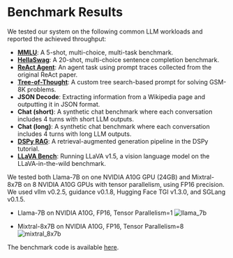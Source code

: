 # Benchmark Results

We tested our system on the following common LLM workloads and reported the achieved throughput:
- **[MMLU](https://arxiv.org/abs/2009.03300)**: A 5-shot, multi-choice, multi-task benchmark.
- **[HellaSwag](https://arxiv.org/abs/1905.07830)**: A 20-shot, multi-choice sentence completion benchmark.
- **[ReAct Agent](https://arxiv.org/abs/2210.03629)**: An agent task using prompt traces collected from the original ReAct paper.
- **[Tree-of-Thought](https://arxiv.org/pdf/2305.10601.pdf)**: A custom tree search-based prompt for solving GSM-8K problems.
- **JSON Decode**: Extracting information from a Wikipedia page and outputting it in JSON format.
- **Chat (short)**: A synthetic chat benchmark where each conversation includes 4 turns with short LLM outputs.
- **Chat (long)**: A synthetic chat benchmark where each conversation includes 4 turns with long LLM outputs.
- **[DSPy RAG](https://github.com/stanfordnlp/dspy)**: A retrieval-augmented generation pipeline in the DSPy tutorial.
- **[LLaVA Bench](https://github.com/haotian-liu/LLaVA)**: Running LLaVA v1.5, a vision language model on the LLaVA-in-the-wild benchmark.

We tested both Llama-7B on one NVIDIA A10G GPU (24GB) and Mixtral-8x7B on 8 NVIDIA A10G GPUs with tensor parallelism, using FP16 precision. We used vllm v0.2.5, guidance v0.1.8, Hugging Face TGI v1.3.0, and SGLang v0.1.5.

- Llama-7B on NVIDIA A10G, FP16, Tensor Parallelism=1
![llama_7b](../assets/llama_7b.jpg)

- Mixtral-8x7B on NVIDIA A10G, FP16, Tensor Parallelism=8
![mixtral_8x7b](../assets/mixtral_8x7b.jpg)

The benchmark code is available [here](https://github.com/sgl-project/sglang/tree/main/benchmark).
